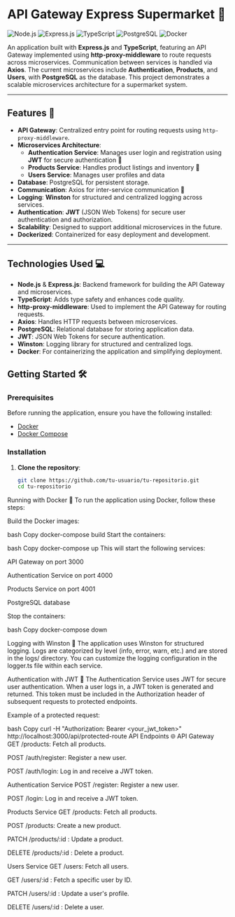 # API Gateway Express Supermarket 🛒

![Node.js](https://img.shields.io/badge/Node.js-339933?logo=node.js&logoColor=white)
![Express.js](https://img.shields.io/badge/Express.js-000000?logo=express&logoColor=white)
![TypeScript](https://img.shields.io/badge/TypeScript-3178C6?logo=typescript&logoColor=white)
![PostgreSQL](https://img.shields.io/badge/PostgreSQL-316192?logo=postgresql&logoColor=white)
![Docker](https://img.shields.io/badge/Docker-2496ED?logo=docker&logoColor=white)

An application built with **Express.js** and **TypeScript**, featuring an API Gateway implemented using **http-proxy-middleware** to route requests across microservices. Communication between services is handled via **Axios**. The current microservices include **Authentication**, **Products**, and **Users**, with **PostgreSQL** as the database. This project demonstrates a scalable microservices architecture for a supermarket system.

---

## Features 🚀

- **API Gateway**: Centralized entry point for routing requests using `http-proxy-middleware`.
- **Microservices Architecture**:
  - **Authentication Service**: Manages user login and registration using **JWT** for secure authentication 👤
  - **Products Service**: Handles product listings and inventory 🛒
  - **Users Service**: Manages user profiles and data
- **Database**: PostgreSQL for persistent storage.
- **Communication**: Axios for inter-service communication 🔗
- **Logging**: **Winston** for structured and centralized logging across services.
- **Authentication**: **JWT** (JSON Web Tokens) for secure user authentication and authorization.
- **Scalability**: Designed to support additional microservices in the future.
- **Dockerized**: Containerized for easy deployment and development.

---

## Technologies Used 💻

- **Node.js** & **Express.js**: Backend framework for building the API Gateway and microservices.
- **TypeScript**: Adds type safety and enhances code quality.
- **http-proxy-middleware**: Used to implement the API Gateway for routing requests.
- **Axios**: Handles HTTP requests between microservices.
- **PostgreSQL**: Relational database for storing application data.
- **JWT**: JSON Web Tokens for secure authentication.
- **Winston**: Logging library for structured and centralized logs.
- **Docker**: For containerizing the application and simplifying deployment.

## Getting Started 🛠️

### Prerequisites

Before running the application, ensure you have the following installed:

- [Docker](https://www.docker.com/)
- [Docker Compose](https://docs.docker.com/compose/)

### Installation

1. **Clone the repository**:

   ```bash
   git clone https://github.com/tu-usuario/tu-repositorio.git
   cd tu-repositorio

Running with Docker 🐳
To run the application using Docker, follow these steps:

Build the Docker images:

bash
Copy
docker-compose build
Start the containers:

bash
Copy
docker-compose up
This will start the following services:

API Gateway on port 3000

Authentication Service on port 4000

Products Service on port 4001

PostgreSQL database

Stop the containers:

bash
Copy
docker-compose down

Logging with Winston 📝
The application uses Winston for structured logging. Logs are categorized by level (info, error, warn, etc.) and are stored in the logs/ directory. You can customize the logging configuration in the logger.ts file within each service.

Authentication with JWT 🔐
The Authentication Service uses JWT for secure user authentication. When a user logs in, a JWT token is generated and returned. This token must be included in the Authorization header of subsequent requests to protected endpoints.

Example of a protected request:

bash
Copy
curl -H "Authorization: Bearer <your_jwt_token>" http://localhost:3000/api/protected-route
API Endpoints 🌐
API Gateway
GET /products: Fetch all products.

POST /auth/register: Register a new user.

POST /auth/login: Log in and receive a JWT token.

Authentication Service
POST /register: Register a new user.

POST /login: Log in and receive a JWT token.

Products Service
GET /products: Fetch all products.

POST /products: Create a new product.

PATCH /products/:id : Update a product.

DELETE /products/:id : Delete a product.

Users Service
GET /users: Fetch all users.

GET /users/:id : Fetch a specific user by ID.

PATCH /users/:id : Update a user's profile.

DELETE /users/:id : Delete a user.
